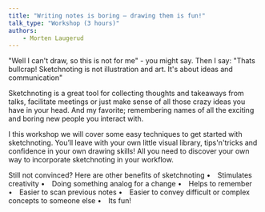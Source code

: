 ```yaml
---
title: "Writing notes is boring – drawing them is fun!"
talk_type: "Workshop (3 hours)"
authors:
    - Morten Laugerud
---
```

"Well I can't draw, so this is not for me" - you might say.
Then I say: "Thats bullcrap! Sketchnoting is not illustration and art. It's about ideas and communication"

Sketchnoting is a great tool for collecting thoughts and takeaways from talks, facilitate meetings or just make sense of all those crazy ideas you have in your head. And my favorite; remembering names of all the exciting and boring new people you interact with.

I this workshop we will cover some easy techniques to get started with sketchnoting. You’ll leave with your own little visual library, tips'n'tricks and confidence in your own drawing skills! All you need to discover your own way to incorporate sketchnoting in your workflow.

Still not convinced? Here are other benefits of sketchnoting
• Stimulates creativity
• Doing something analog for a change
• Helps to remember
• Easier to scan previous notes
• Easier to convey difficult or complex concepts to someone else
• Its fun!
